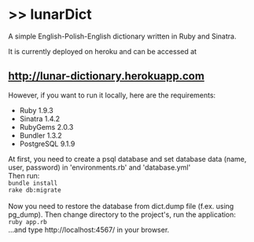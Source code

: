 <h1> >> lunarDict </h1>

A simple English-Polish-English dictionary written in Ruby and Sinatra. 

It is currently deployed on heroku and can be accessed at <h2>http://lunar-dictionary.herokuapp.com</h2>


However, if you want to run it locally, here are the requirements: 
<ul>
<li>Ruby 1.9.3</li>
<li>Sinatra 1.4.2 </li>
<li>RubyGems 2.0.3 </li>
<li>Bundler 1.3.2</li>
<li>PostgreSQL 9.1.9 </li>
</ul>

At first, you need to create a psql database and set database data (name, user, password) in 'environments.rb' and 'database.yml'<br>
Then run: <br>
<code>bundle install</code><br>
<code>rake db:migrate </code><br>
Now you need to restore the database from dict.dump file (f.ex. using pg_dump).
Then change directory to the project's, run the application: <br>
<code>ruby app.rb</code> <br>
...and type http://localhost:4567/ in your browser.

